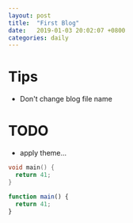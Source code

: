```yaml
---
layout: post
title:  "First Blog"
date:   2019-01-03 20:02:07 +0800
categories: daily
---
```


# Tips
- Don't change blog file name

# TODO
- apply theme...

```c
void main() {
  return 41;
}
```
```js
function main() {
  return 41;
}
```